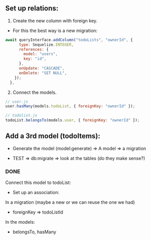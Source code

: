 ## Set up relations:

1. Create the new column with foreign key.

- For this the best way is a new migration:

```js
await queryInterface.addColumn("todoLists", "ownerId", {
      type: Sequelize.INTEGER,
      references: {
        model: "users",
        key: "id",
      },
      onUpdate: "CASCADE",
      onDelete: "SET NULL",
    });
  },
```

2. Connect the models.

```js
// user.js
user.hasMany(models.todoList, { foreignKey: "ownerId" });

// todolist.js
todoList.belongsTo(models.user, { foreignKey: "ownerId" });
```

## Add a 3rd model (todoItems):

- Generate the model (model:generate) => A model
  => a migration

- TEST => db:migrate => look at the tables (do they make sense?)

### DONE

Connect this model to todoList:

- Set up an association:

In a migration (maybe a new or we can reuse the one we had)

- foreignKey => todoListId

In the models:

- belongsTo, hasMany
